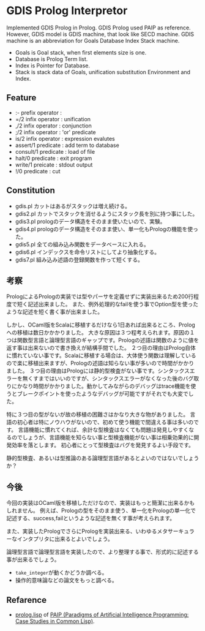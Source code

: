 # GDIS Prolog Interpretor

Implemented GDIS Prolog in Prolog.
GDIS Prolog used PAIP as reference.
However, GDIS model is GDIS machine, that look like SECD machine.
GDIS machine is an abbreviation for Goals Database Index Stack machine.

- Goals is Goal stack, when first elements size is one.
- Database is Prolog Term list.
- Index is Pointer for Database.
- Stack is stack data of Goals, unification substitution Environment and Index.

## Feature

- :- prefix operator :
- =/2 infix operator : unification
- ,/2 infix operator : conjunction
- ;/2 infix operator : 'or' predicate
- is/2 infix operator : expression evalutes
- assert/1 predicate : add term to database
- consult/1 predicate : load of file
- halt/0 predicate : exit program
- write/1 preicate : stdout output
- !/0 predicate : cut

## Constitution

- gdis.pl カットはあるがスタックは増え続ける。
- gdis2.pl カットでスタックを消せるようにスタック長を別に持つ事にした。
- gdis3.pl prologのデータ構造をそのまま使いたいので、実験。
- gdis4.pl prologのデータ構造をそのまま使い、単一化もPrologの機能を使った。
- gdis5.pl 全ての組み込み関数をデータベースに入れる。
- gdis6.pl インデックスを命令リストにしてより抽象化する。
- gdis7.pl 組み込み述語の登録関数を作って短くする。


## 考察

PrologによるPrologの実装では型やパーサを定義せずに実装出来るため200行程度で短く記述出来ました。
また、例外処理的なfailを使う事でOption型を使ったような記述を短く書く事が出来ました。

しかし、OCaml版をScalaに移植するだけなら1日あれば出来るところ、Prologへの移植は数日かかかりました。
大きな原因は３つ程考えられます。原因の１つは関数型言語と論理型言語のギャップです。Prologの述語は関数のように値を返す事は出来ないので書き換えが結構手間でした。
２つ目の理由はProlog自体に慣れていない事です。Scalaに移植する場合は、大体使う関数は理解しているので楽に移植出来ますが、Prologの述語は知らない事が多いので時間がかかりました。
３つ目の理由はPrologには静的型検査がない事です。シンタックスエラーを無くすまではいいのですが、シンタックスエラーがなくなった後のバグ取りにかなり時間がかかりました。動かしてみながらのデバッグはtrace機能を使うとブレークポイントを使ったようなデバッグが可能ですがそれでも大変でした。

特に３つ目の型がないが故の移植の困難さはかなり大きな物がありました。
言語の初心者は特にノウハウがないので、初めて使う機能で間違える事は多いのです。
言語機能に慣れてくれば、余計な型検査はなくても問題は発見しやすくなるのでしょうが、言語機能を知らない事と型検査機能がない事は相乗効果的に開発効率を落とします。
初心者にとって型検査はバグを発見するよい手段です。

静的型検査、あるいは型推論のある論理型言語があるとよいのではないでしょうか？

## 今後

今回の実装はOCaml版を移植しただけなので、実装はもっと簡潔に出来るかもしれません。
例えば、Prologの型をそのまま使う、単一化をPrologの単一化で記述する、success,failというような記述を無くす事が考えられます。

また、実装したPrologでさらにPrologを実装出来る、いわゆるメタサーキュラーなインタプリタに出来るとよいでしょう。

論理型言語で論理型言語を実装したので、より整理する事で、形式的に記述する事が出来るでしょう。

- `take_integer`が動くかどうか調べる。
- 操作的意味論などの論文をもっと調べる。

## Refarence

- [prolog.lisp](http://norvig.com/paip/prolog.lisp) of [PAIP (Paradigms of Artificial Intelligence Programming: Case Studies in Common Lisp)](http://norvig.com/paip).
